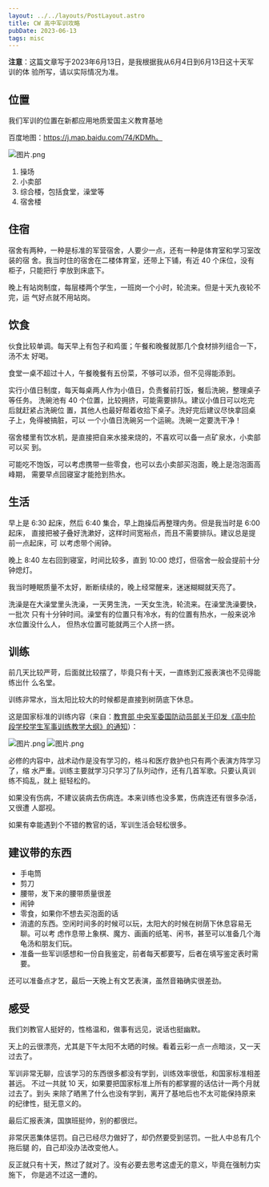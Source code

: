 ```yaml
---
layout: ../../layouts/PostLayout.astro
title: CW 高中军训攻略
pubDate: 2023-06-13
tags: misc
---
```


**注意**：这篇文章写于2023年6月13日，是我根据我从6月4日到6月13日这十天军训的体
验所写，请以实际情况为准。

## 位置

我们军训的位置在新都应用地质爱国主义教育基地

百度地图：https://j.map.baidu.com/74/KDMh。

![图片.png](https://s2.loli.net/2023/06/13/lczUqoSNKFrmbfa.png)

1. 操场
2. 小卖部
3. 综合楼，包括食堂，澡堂等
4. 宿舍楼

## 住宿

宿舍有两种，一种是标准的军营宿舍，人要少一点，还有一种是体育室和学习室改装的宿
舍。我当时住的宿舍在二楼体育室，还带上下铺，有近 40 个床位，没有柜子，只能把行
李放到床底下。

晚上有站岗制度，每层楼两个学生，一班岗一个小时，轮流来。但是十天九夜轮不完，运
气好点就不用站岗。

## 饮食

伙食比较单调。每天早上有包子和鸡蛋；午餐和晚餐就那几个食材排列组合一下，汤不太
好喝。

食堂一桌不超过十人，午餐晚餐有五份菜，不够可以添，但不见得能添到。

实行小值日制度，每天每桌两人作为小值日，负责餐前打饭，餐后洗碗，整理桌子等任务。
洗碗池有 40 个位置，比较拥挤，可能需要排队。建议小值日可以吃完后就赶紧占洗碗位
置，其他人也最好帮着收拾下桌子。洗好完后建议尽快拿回桌子上，免得被搞脏，可以
一个小值日洗碗另一个运碗。洗碗一定要洗干净！

宿舍楼里有饮水机，是直接把自来水接来烧的，不喜欢可以备一点矿泉水，小卖部可以买
到。

可能吃不饱饭，可以考虑携带一些零食，也可以去小卖部买泡面，晚上是泡泡面高峰期，
需要早点回寝室才能抢到热水。

## 生活

早上是 6:30 起床，然后 6:40 集合，早上跑操后再整理内务。但是我当时是 6:00 起床，
直接把被子叠好洗漱好，这样时间宽裕点，而且不需要排队。建议总是提前一点起床，可
以考虑带个闹钟。

晚上 8:40 左右回到寝室，时间比较多，直到 10:00 熄灯，但宿舍一般会提前十分钟熄灯。

我当时睡眠质量不太好，断断续续的，晚上经常醒来，迷迷糊糊就天亮了。

洗澡是在大澡堂里头洗澡，一天男生洗，一天女生洗，轮流来。在澡堂洗澡要快，一批次
只有十分钟时间。澡堂有的位置只有冷水，有的位置有热水，一般来说冷水位置没什么人，
但热水位置可能就两三个人挤一挤。

## 训练

前几天比较严苛，后面就比较摆了，毕竟只有十天，一直练到汇报表演也不见得能练出什
么名堂。

训练非常水，当太阳比较大的时候都是直接到树荫底下休息。

这是国家标准的训练内容（来自：[教育部 中央军委国防动员部关于印发《高中阶段学校学生军事训练教学大纲》的通知](https://www.gov.cn/zhengce/zhengceku/2021-04/17/content_5600329.htm)）：

![图片.png](https://s2.loli.net/2023/06/13/Yw7PWF8jv9VypHt.png)
![图片.png](https://s2.loli.net/2023/06/13/VrP9ezFYBo1vIuN.png)

必修的内容中，战术动作是没有学习的，格斗和医疗救护也只有两个表演方阵学习了，缩
水严重。训练主要就学习只学习了队列动作，还有几首军歌。只要认真训练不捣乱，就上
挺轻松的。

如果没有伤病，不建议装病去伤病连。本来训练也没多累，伤病连还有很多杂活，又很遭
人鄙视。

如果有幸能遇到个不错的教官的话，军训生活会轻松很多。

## 建议带的东西

- 手电筒
- 剪刀
- 腰带，发下来的腰带质量很差
- 闹钟
- 零食，如果你不想去买泡面的话
- 消遣的东西。空闲时间多的时候可以玩，太阳大的时候在树荫下休息容易无聊。可以考
  虑作息带上象棋、魔方、画画的纸笔、闲书，甚至可以准备几个海龟汤和朋友们玩。
- 准备一些军训感想和一份自我鉴定，前者每天都要写，后者在填写鉴定表时需要。

还可以准备点才艺，最后一天晚上有文艺表演，虽然音箱确实很差劲。

## 感受

我们刘教官人挺好的，性格温和，做事有远见，说话也挺幽默。

天上的云很漂亮，尤其是下午太阳不太晒的时候。看着云彩一点一点暗淡，又一天过去了。

军训非常无聊，应该学习的东西很多都没有学到，训练效率很低，和国家标准相差甚远。
不过一共就 10 天，如果要把国家标准上所有的都掌握的话估计一两个月就过去了。到头
来除了晒黑了什么也没有学到，离开了基地后也不太可能保持原来的纪律性，挺无意义的。

最后汇报表演，国旗班挺帅，别的都很烂。

非常厌恶集体惩罚。自己已经尽力做好了，却仍然要受到惩罚。一批人中总有几个拖后腿
的，自己却没办法改变他人。

反正就只有十天，熬过了就对了。没有必要去思考这虚无的意义，毕竟在强制力实施下，
你是逃不过这一遭的。
